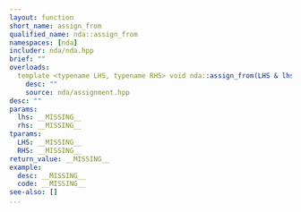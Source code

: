 ```yaml
---
layout: function
short_name: assign_from
qualified_name: nda::assign_from
namespaces: [nda]
includer: nda/nda.hpp
brief: ""
overloads:
  template <typename LHS, typename RHS> void nda::assign_from(LHS & lhs, const RHS & rhs):
    desc: ""
    source: nda/assignment.hpp
desc: ""
params:
  lhs: __MISSING__
  rhs: __MISSING__
tparams:
  LHS: __MISSING__
  RHS: __MISSING__
return_value: __MISSING__
example:
  desc: __MISSING__
  code: __MISSING__
see-also: []
...
```

